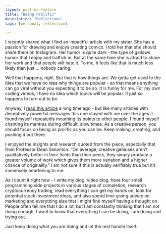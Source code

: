 ```yaml
---
layout: post-no-feature
title: "Being Prolific"
description: "Reflections"
tags: [personal, reflection]

---
```


I recently shared what I find an impactful article with my sister. She has a passion for drawing and enjoys creating comics. I told her that she should share them on Instagram. Her humor is quite dark - the type of gallows humor that I enjoy and traffick in. But at the same time she is afraid to share her work and that people will hate it. To me, it feels like that is much less likely than just … nobody caring. 

Well that happens, right. But that is how things are. We gotta get used to the idea that we have no idea why things are popular - so that means anything can go viral without you expecting it to be so. It is funny for me. For my own coding videos, I have no idea which topics will be popular. It just so happens to turn out to be. 

Anyway, I [read this article](https://medium.com/amp/p/82d674e56194) a long time ago - but like many articles with deceptively powerful messages this one stayed with me over the ages. I found myself repeatedly mouthing its points to other people. I found myself chanting its mantras during difficult, slow times. As a creative person, you should focus on being as prolific as you can be. Keep making, creating, and pushing it out there. 

I enjoyed the insights and research quoted from the piece, especially that from Professor Dean Simonton:  “On average, creative geniuses aren’t qualitatively better in their fields than their peers, they simply produce a greater volume of work which gives them more variation and a higher chance of originality.”  I am not sure if this is actually verifiably true but it’s immensely heartening to me. 

As I count it right now - I write my blog, video blog, have four small programming side projects in various stages of completion, research cryptocurrency trading, read everything I can get my hands on, look for potential stock investment ideas, and also spend time giving advice on marketing and everything else that I might find myself having a thought on. People often tell me that I do a lot, but I am constantly thinking that I am not doing enough. I want to know that everything I can be doing, I am doing and trying out. 

Just keep doing what you are doing and let the rest handle itself. 
